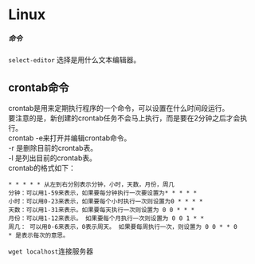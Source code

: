 # Linux

##### 命令
  `select-editor` 选择是用什么文本编辑器。   
  

crontab命令
-------------------
crontab是用来定期执行程序的一个命令，可以设置在什么时间段运行。    
要注意的是，新创建的crontab任务不会马上执行，而是要在2分钟之后才会执行。    
crontab -e来打开并编辑crontab命令。    
-r 是删除目前的crontab表。    
-l 是列出目前的crontab表。     
crontab的格式如下：    
```
* * * * * 从左到右分别表示分钟，小时，天数，月份，周几     
分钟：可以用1-59来表示，如果要每分钟执行一次要设置为* * * * *   
小时：可以用0-23来表示，如果要每个小时执行一次则设置为0 * * * *    
天数：可以用1-31来表示。如果要每天执行一次则设置为 0 0 * * * 
月份：可以用1-12来表示。 如果要每个月执行一次则设置为 0 0 1 * *
周几： 可以用0-6来表示，0表示周天。 如果要每周执行一次，则设置为 0 0 * * 0
* 是表示每次的意思。 
```
`wget localhost`连接服务器    
